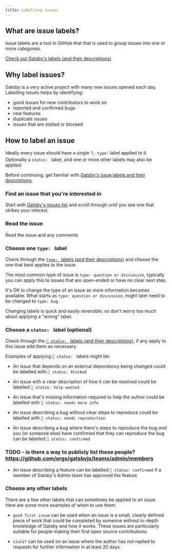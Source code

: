 ```yaml
---
title: Labelling issues
---
```


## What are issue labels?

Issue labels are a tool in GitHub that that is used to group issues into one or more categories.

[Check out Gatsby's labels (and their descriptions)](https://github.com/gatsbyjs/gatsby/issues/labels)


## Why label issues?

Gatsby is a very active project with many new issues opened each day. Labelling issues helps by identifying:

- good issues for new contributors to work on
- reported and confirmed bugs
- new features
- duplicate issues
- issues that are stalled or blocked

## How to label an issue

Ideally every issue should have a single `🏷 type:` label applied to it. Optionally a `status: ` label, and one or more other labels may also be applied.

Before continuing, get familiar with [Gatsby's issue labels and their descriptions](https://github.com/gatsbyjs/gatsby/issues/labels).


### Find an issue that you're interested in

Start with [Gatsby's issues list](https://github.com/gatsbyjs/gatsby/issues) and scroll through until you see one that strikes your interest.

### Read the issue

Read the issue and any comments

### Choose one `type: ` label

Check through the [`type: ` labels (and their descriptions)](https://github.com/gatsbyjs/gatsby/issues/labels) and choose the one that best applies to the issue.

The most common type of issue is `type: question or discussion`, typically you can apply this to issues that are open-ended or have no clear next step.

It's OK to change the type of an issue as more information becomes available. What starts as `type: question or discussion`, might later need to be changed to `type: bug`.

Changing labels is quick and easily reversible, so don't worry too much about applying a "wrong" label.

### Choose a `status: ` label (optional)

Check through the [`📍 status: ` labels (and their descriptions)](https://github.com/gatsbyjs/gatsby/issues/labels), if any apply to this issue add them as necessary.

Examples of applying `📍 status: ` labels might be:

- An issue that depends on an external dependency being changed could be labelled with `📍 status: blocked`

- An issue with a clear description of how it can be resolved could be labelled `📍 status: help wanted`.

- An issue that's missing information required to help the author could be labelled with `📍 status: needs more info`

- An issue describing a bug without clear steps to reproduce could be labelled with `📍 status: needs reproduction`

- An issue describing a bug where there's steps to reproduce the bug _and_ you (or someone else) have confirmed that they can reproduce the bug can be labelled `📍 status: confirmed`

### TODO - is there a way to publicly list these people?  https://github.com/orgs/gatsbyjs/teams/admin/members
- An issue describing a feature can be labelled `📍 status: confirmed` if a member of Gatsby's Admin team has approved the feature

### Choose any other labels

There are a few other labels that can sometimes be applied to an issue. Here are some more examples of when to use them:

- `good first issue` can be used when an issue is a small, clearly defined piece of work that could be completed by someone without in-depth knowledge of Gatsby and how it works. These issues are particularly suitable for people making their first open source contributions.

- `stale?` can be used on an issue where the author has not replied to requests for further information in at least 20 days.

